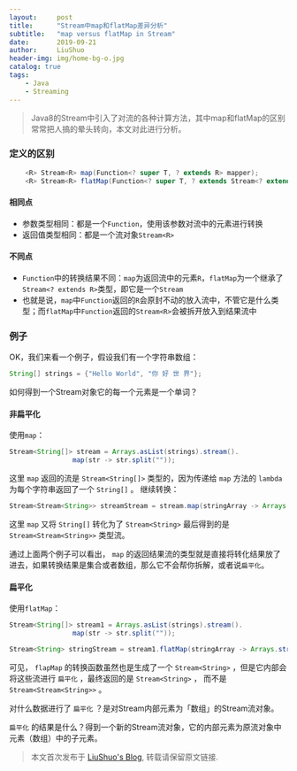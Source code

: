 ```yaml
---
layout:     post
title:      "Stream中map和flatMap差异分析"
subtitle:   "map versus flatMap in Stream"
date:       2019-09-21
author:     LiuShuo
header-img: img/home-bg-o.jpg
catalog: true
tags:
    - Java
    - Streaming
---
```

   
> Java8的Stream中引入了对流的各种计算方法，其中map和flatMap的区别常常把人搞的晕头转向，本文对此进行分析。

### 定义的区别
```java
    <R> Stream<R> map(Function<? super T, ? extends R> mapper);
    <R> Stream<R> flatMap(Function<? super T, ? extends Stream<? extends R>> mapper);
```
#### 相同点
- 参数类型相同：都是一个`Function`，使用该参数对流中的元素进行转换
- 返回值类型相同：都是一个流对象`Stream<R>`

#### 不同点
- `Function`中的转换结果不同：`map`为返回流中的元素`R`，`flatMap`为一个继承了`Stream<? extends R>`类型，即它是一个`Stream`
- 也就是说，`map`中`Function`返回的`R`会原封不动的放入流中，不管它是什么类型；而`flatMap`中`Function`返回的`Stream<R>`会被拆开放入到结果流中
### 例子
OK，我们来看一个例子，假设我们有一个字符串数组：
```java
String[] strings = {"Hello World", "你 好 世 界"};
```
如何得到一个Stream对象它的每一个元素是一个单词？
#### 非扁平化
使用`map`：
```java
Stream<String[]> stream = Arrays.asList(strings).stream().
                map(str -> str.split(""));
```
这里 `map` 返回的流是 `Stream<String[]>` 类型的，因为传递给 `map` 方法的 `lambda` 为每个字符串返回了一个 `String[]` 。
继续转换：
```java
Stream<Stream<String>> streamStream = stream.map(stringArray -> Arrays.stream(stringArray));
```
这里 `map` 又将 `String[]` 转化为了 `Stream<String>` 最后得到的是 `Stream<Stream<String>>` 类型流。

通过上面两个例子可以看出， `map` 的返回结果流的类型就是直接将转化结果放了进去，如果转换结果是集合或者数组，那么它不会帮你拆解，或者说`扁平化`。
#### 扁平化
使用`flatMap`：
```java
Stream<String[]> stream1 = Arrays.asList(strings).stream().
                map(str -> str.split(""));

Stream<String> stringStream = stream1.flatMap(stringArray -> Arrays.stream(stringArray));
```
可见， `flapMap` 的转换函数虽然也是生成了一个 `Stream<String>` ，但是它内部会将这些流进行 `扁平化` ，最终返回的是 `Stream<String>` ，
而不是 `Stream<Stream<String>>` 。

对什么数据进行了 `扁平化` ？是对Stream内部元素为「数组」的Stream流对象。

`扁平化` 的结果是什么？得到一个新的Stream流对象，它的内部元素为原流对象中元素（数组）中的子元素。

> 本文首次发布于 [LiuShuo's Blog](https://liushuo.me), 
转载请保留原文链接.
